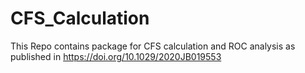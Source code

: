 # CFS_Calculation
This Repo contains package for CFS calculation and ROC analysis as published in  https://doi.org/10.1029/2020JB019553
